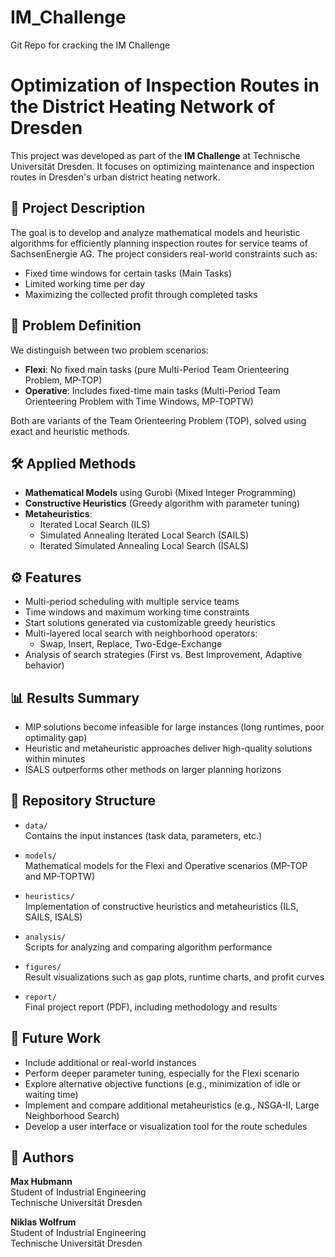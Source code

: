 # IM_Challenge
Git Repo for cracking the IM Challenge

# Optimization of Inspection Routes in the District Heating Network of Dresden

This project was developed as part of the **IM Challenge** at Technische Universität Dresden. It focuses on optimizing maintenance and inspection routes in Dresden's urban district heating network.

## 📘 Project Description

The goal is to develop and analyze mathematical models and heuristic algorithms for efficiently planning inspection routes for service teams of SachsenEnergie AG. The project considers real-world constraints such as:

- Fixed time windows for certain tasks (Main Tasks)
- Limited working time per day
- Maximizing the collected profit through completed tasks

## 🧩 Problem Definition

We distinguish between two problem scenarios:

- **Flexi**: No fixed main tasks (pure Multi-Period Team Orienteering Problem, MP-TOP)
- **Operative**: Includes fixed-time main tasks (Multi-Period Team Orienteering Problem with Time Windows, MP-TOPTW)

Both are variants of the Team Orienteering Problem (TOP), solved using exact and heuristic methods.

## 🛠️ Applied Methods

- **Mathematical Models** using Gurobi (Mixed Integer Programming)
- **Constructive Heuristics** (Greedy algorithm with parameter tuning)
- **Metaheuristics**:
  - Iterated Local Search (ILS)
  - Simulated Annealing Iterated Local Search (SAILS)
  - Iterated Simulated Annealing Local Search (ISALS)

## ⚙️ Features

- Multi-period scheduling with multiple service teams
- Time windows and maximum working time constraints
- Start solutions generated via customizable greedy heuristics
- Multi-layered local search with neighborhood operators:
  - Swap, Insert, Replace, Two-Edge-Exchange
- Analysis of search strategies (First vs. Best Improvement, Adaptive behavior)

## 📊 Results Summary

- MIP solutions become infeasible for large instances (long runtimes, poor optimality gap)
- Heuristic and metaheuristic approaches deliver high-quality solutions within minutes
- ISALS outperforms other methods on larger planning horizons

## 📁 Repository Structure

- `data/`  
  Contains the input instances (task data, parameters, etc.)

- `models/`  
  Mathematical models for the Flexi and Operative scenarios (MP-TOP and MP-TOPTW)

- `heuristics/`  
  Implementation of constructive heuristics and metaheuristics (ILS, SAILS, ISALS)

- `analysis/`  
  Scripts for analyzing and comparing algorithm performance

- `figures/`  
  Result visualizations such as gap plots, runtime charts, and profit curves

- `report/`  
  Final project report (PDF), including methodology and results

## 📝 Future Work

- Include additional or real-world instances
- Perform deeper parameter tuning, especially for the Flexi scenario
- Explore alternative objective functions (e.g., minimization of idle or waiting time)
- Implement and compare additional metaheuristics (e.g., NSGA-II, Large Neighborhood Search)
- Develop a user interface or visualization tool for the route schedules

## 👥 Authors

**Max Hubmann**  
Student of Industrial Engineering  
Technische Universität Dresden

**Niklas Wolfrum**  
Student of Industrial Engineering  
Technische Universität Dresden
